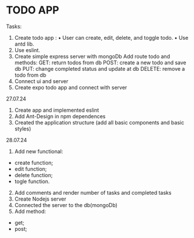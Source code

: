 # TODO APP
Tasks: 
1.  Create todo app :
    •  User can create, edit, delete, and toggle todo.
    •  Use antd lib.
2.  Use eslint.
3.  Create simple express server with mongoDb
  Add route todo and methods:
    GET: return todos from db 
    POST: create a new todo and save db
    PUT: change completed status and update at db
    DELETE: remove a todo from db
4.  Connect ui and server
5.  Create expo todo app and connect with server

27.07.24
1. Create app and implemented eslint
2. Add Ant-Design in npm dependences
3. Created the application structure (add all basic components and basic styles)

28.07.24
1. Add new functional:
  - create function;
  - edit function;
  - delete function;
  - togle function.
2. Add comments and render number of tasks and completed tasks
3. Create Nodejs server
4. Connected the server to the db(mongoDb)
5. Add method:
 - get;
 - post;